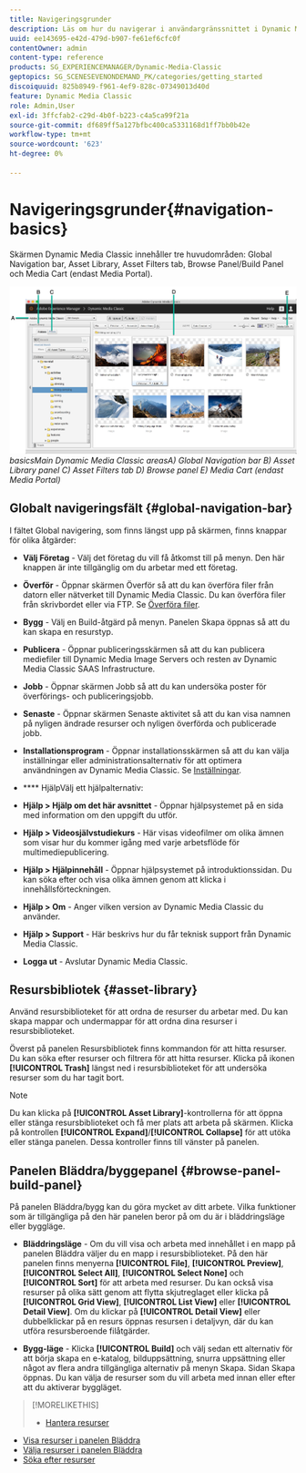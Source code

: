 ```yaml
---
title: Navigeringsgrunder
description: Läs om hur du navigerar i användargränssnittet i Dynamic Media Classic.
uuid: ee143695-e42d-479d-b907-fe61ef6cfc0f
contentOwner: admin
content-type: reference
products: SG_EXPERIENCEMANAGER/Dynamic-Media-Classic
geptopics: SG_SCENESEVENONDEMAND_PK/categories/getting_started
discoiquuid: 825b8949-f961-4ef9-828c-07349013d40d
feature: Dynamic Media Classic
role: Admin,User
exl-id: 3ffcfab2-c29d-4b0f-b223-c4a5ca99f21a
source-git-commit: df689ff5a127bfbc400ca5331168d1ff7bb0b42e
workflow-type: tm+mt
source-wordcount: '623'
ht-degree: 0%

---
```


# Navigeringsgrunder{#navigation-basics}

Skärmen Dynamic Media Classic innehåller tre huvudområden: Global Navigation bar, Asset Library, Asset Filters tab, Browse Panel/Build Panel och Media Cart (endast Media Portal).

![Navigation ](/help/assets/gs_navigation_basics_popup_popup.png)
*basicsMain Dynamic Media Classic*
*areasA) Global Navigation bar B) Asset Library panel C) Asset Filters tab D) Browse panel E) Media Cart (endast Media Portal)*

## Globalt navigeringsfält {#global-navigation-bar}

I fältet Global navigering, som finns längst upp på skärmen, finns knappar för olika åtgärder:

* **Välj Företag**  - Välj det företag du vill få åtkomst till på menyn. Den här knappen är inte tillgänglig om du arbetar med ett företag.

* **Överför**  - Öppnar skärmen Överför så att du kan överföra filer från datorn eller nätverket till Dynamic Media Classic. Du kan överföra filer från skrivbordet eller via FTP. Se [Överföra filer](/help/uploading-files.md).

* **Bygg**  - Välj en Build-åtgärd på menyn. Panelen Skapa öppnas så att du kan skapa en resurstyp.

* **Publicera**  - Öppnar publiceringsskärmen så att du kan publicera mediefiler till Dynamic Media Image Servers och resten av Dynamic Media Classic SAAS Infrastructure.

* **Jobb**  - Öppnar skärmen Jobb så att du kan undersöka poster för överförings- och publiceringsjobb.

* **Senaste**  - Öppnar skärmen Senaste aktivitet så att du kan visa namnen på nyligen ändrade resurser och nyligen överförda och publicerade jobb.

* **Installationsprogram**  - Öppnar installationsskärmen så att du kan välja inställningar eller administrationsalternativ för att optimera användningen av Dynamic Media Classic. Se [Inställningar](/help/setup-basics.md).

* **** HjälpVälj ett hjälpalternativ:

* **Hjälp > Hjälp om det här avsnittet** - Öppnar hjälpsystemet på en sida med information om den uppgift du utför.

* **Hjälp > Videosjälvstudiekurs**  - Här visas videofilmer om olika ämnen som visar hur du kommer igång med varje arbetsflöde för multimediepublicering.

* **Hjälp > Hjälpinnehåll**  - Öppnar hjälpsystemet på introduktionssidan. Du kan söka efter och visa olika ämnen genom att klicka i innehållsförteckningen.

* **Hjälp > Om** - Anger vilken version av Dynamic Media Classic du använder.

* **Hjälp > Support**  - Här beskrivs hur du får teknisk support från Dynamic Media Classic.

* **Logga ut**  - Avslutar Dynamic Media Classic.

## Resursbibliotek {#asset-library}

Använd resursbiblioteket för att ordna de resurser du arbetar med. Du kan skapa mappar och undermappar för att ordna dina resurser i resursbiblioteket.

Överst på panelen Resursbibliotek finns kommandon för att hitta resurser. Du kan söka efter resurser och filtrera för att hitta resurser. Klicka på ikonen **[!UICONTROL Trash]** längst ned i resursbiblioteket för att undersöka resurser som du har tagit bort.

>[!NOTE]
>
>Du kan klicka på **[!UICONTROL Asset Library]**-kontrollerna för att öppna eller stänga resursbiblioteket och få mer plats att arbeta på skärmen. Klicka på kontrollen **[!UICONTROL Expand]**/**[!UICONTROL Collapse]** för att utöka eller stänga panelen. Dessa kontroller finns till vänster på panelen.

## Panelen Bläddra/byggepanel {#browse-panel-build-panel}

På panelen Bläddra/bygg kan du göra mycket av ditt arbete. Vilka funktioner som är tillgängliga på den här panelen beror på om du är i bläddringsläge eller byggläge.

* **Bläddringsläge** - Om du vill visa och arbeta med innehållet i en mapp på panelen Bläddra väljer du en mapp i resursbiblioteket. På den här panelen finns menyerna **[!UICONTROL File]**, **[!UICONTROL Preview]**, **[!UICONTROL Select All]**, **[!UICONTROL Select None]** och **[!UICONTROL Sort]** för att arbeta med resurser. Du kan också visa resurser på olika sätt genom att flytta skjutreglaget eller klicka på **[!UICONTROL Grid View]**, **[!UICONTROL List View]** eller **[!UICONTROL Detail View]**. Om du klickar på **[!UICONTROL Detail View]** eller dubbelklickar på en resurs öppnas resursen i detaljvyn, där du kan utföra resursberoende filåtgärder.

* **Bygg-läge** - Klicka  **[!UICONTROL Build]** och välj sedan ett alternativ för att börja skapa en e-katalog, bilduppsättning, snurra uppsättning eller något av flera andra tillgängliga alternativ på menyn Skapa. Sidan Skapa öppnas. Du kan välja de resurser som du vill arbeta med innan eller efter att du aktiverar byggläget.

>[!MORELIKETHIS]
>
>* [Hantera resurser](about-managing-assets.md)
* [Visa resurser i panelen Bläddra](viewing-assets-browse-panel.md#viewing_assets_in_the_browse_panel)
* [Välja resurser i panelen Bläddra](selecting-assets-browse-panel.md#selecting_assets_in_the_browse_panel)
* [Söka efter resurser](searching-assets.md#searching_assets)

